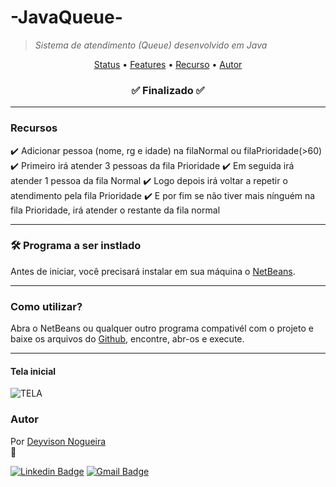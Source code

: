 # -JavaQueue-
>  *Sistema de atendimento (Queue) desenvolvido em Java*

<p align="center">
 <a href="#status">Status</a> • 
 <a href="#features"> Features</a> • 
 <a href="#requisito">Recurso</a> • 
 <a href="#autor">Autor</a>
</p>

<h3 align="center" <a name="status"></a> 
    ✅ Finalizado ✅
</h3>

<hr>

<h3 aling="right" <a name="features"></a> 
     Recursos
</h3>

✔️ Adicionar pessoa (nome, rg e idade) na filaNormal ou filaPrioridade(>60)
✔️ Primeiro irá atender 3 pessoas da fila Prioridade
✔️ Em seguida irá atender 1 pessoa da fila Normal
✔️ Logo depois irá voltar a repetir o atendimento pela fila Prioridade
✔️ E por fim se não tiver mais nínguém na fila Prioridade, irá atender o restante da fila normal
<hr>

<h3 aling="right" <a name="requisito"></a>
  🛠 Programa a ser instlado 
</h3>

Antes de iniciar, você precisará instalar em sua máquina o [NetBeans](https://netbeans.apache.org/download/nb125/nb125.html).

<hr>

<h3 aling="right" <a name="use"></a>
   Como utilizar?
</h3>

Abra o NetBeans ou qualquer outro programa compativél com o projeto e baixe os arquivos do [Github](https://github.com/deyvisonogueira/JavaQueue.git), encontre, abr-os e execute.

<hr>

<h4 aling="center">
   Tela inicial
 </h4>

![TELA](https://user-images.githubusercontent.com/93131818/166574245-a4a0538f-274e-49c1-8042-c10d796a0fb3.png)

<h3 aling="right" <a name="autor"></a>
   Autor
</h3>

Por <a href="https://github.com/deyvisonogueira/deyvisonogueira.git" > Deyvison Nogueira </a> </br> 
 👋

[![Linkedin Badge](https://img.shields.io/badge/-Deyvison_Nogueira-blue?style=flat-square&logo=Linkedin&logoColor=white&link=https://www.linkedin.com/in/deyvisonogueira)](https://www.linkedin.com/in/deyvisonogueira) 
[![Gmail Badge](https://img.shields.io/badge/-Mail-c14438?style=flat-square&logo=Gmail&logoColor=white&link=deyvison@gmail.com)](mailto:deyvisonogueira@gmail.com)
